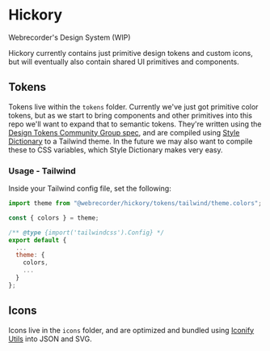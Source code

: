 # Hickory

Webrecorder's Design System (WIP)

Hickory currently contains just primitive design tokens and custom icons, but will eventually also contain shared UI primitives and components.

## Tokens

Tokens live within the `tokens` folder. Currently we've just got primitive color tokens, but as we start to bring components and other primitives into this repo we'll want to expand that to semantic tokens. They're written using the [Design Tokens Community Group spec](https://tr.designtokens.org/format/), and are compiled using [Style Dictionary](https://styledictionary.com/) to a Tailwind theme. In the future we may also want to compile these to CSS variables, which Style Dictionary makes very easy.

### Usage - Tailwind

Inside your Tailwind config file, set the following:

```js
import theme from "@webrecorder/hickory/tokens/tailwind/theme.colors";

const { colors } = theme;

/** @type {import('tailwindcss').Config} */
export default {
  ...
  theme: {
    colors,
    ...
  }
};
```

## Icons

Icons live in the `icons` folder, and are optimized and bundled using [Iconify Utils](https://iconify.design/docs/libraries/utils/) into JSON and SVG.
